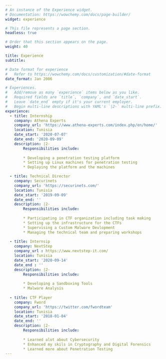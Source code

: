 ```yaml
---
# An instance of the Experience widget.
# Documentation: https://wowchemy.com/docs/page-builder/
widget: experience

# This file represents a page section.
headless: true

# Order that this section appears on the page.
weight: 40

title: Experience
subtitle:

# Date format for experience
#   Refer to https://wowchemy.com/docs/customization/#date-format
date_format: Jan 2006

# Experiences.
#   Add/remove as many `experience` items below as you like.
#   Required fields are `title`, `company`, and `date_start`.
#   Leave `date_end` empty if it's your current employer.
#   Begin multi-line descriptions with YAML's `|2-` multi-line prefix.
experience:
  - title: Internship
    company: Athena Experts
    company_url: 'https://www.athena-experts.com/index.php/en/home/'
    location: Tunisia
    date_start: '2020-07-07'
    date_end: '2020-09-09'
    description: |2-
        Responsibilities include:
        
        * Developing a penetration testing platform
        * Setting up Linux machines for penetration testing
        * Deploying the platform and the machines

  - title: Technical Director
    company: Securinets
    company_url: 'https://securinets.com/'
    location: Tunisia
    date_start: '2019-09-09'
    date_end: ''
    description: |2-
        Responsibilities include:
        
        * Participating in CTF organization including task making
        * Setting up the infrastructure for the CTFs
        * Supervising a Custom Malware Devlopment
        * Managing the technical team and preparing workshops
 
  - title: Internsip
    company: NextStep
    company_url : https://www.nextstep-it.com/
    location: Tunisia
    date_start: '2020-09-14'
    date_end : ''
    description: |2-
        Responsibilities include:
      
        * Developing a Sandboxing Tools
        * Malware Analysis
      
  - title: CTF Player
    company: Fword
    company_url: 'https://twitter.com/fwordteam'
    location: Tunisia
    date_start: '2018-01-04'
    date_end: ''
    description: |2-
        Responsibilities include:
        
        * Learned alot about Cybersecurity
        * Enhanced my skils in Cryptography and Digital Forensics
        * Learned more about Penetration Testing
---
```

